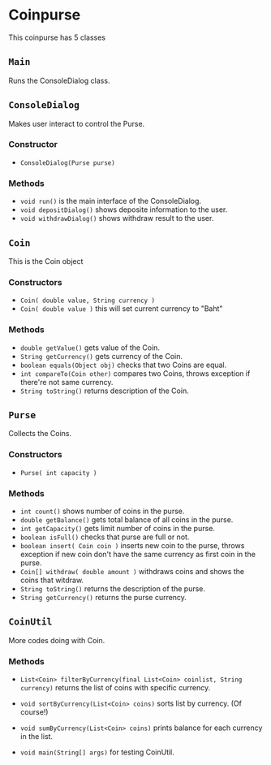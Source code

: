 # Coinpurse

This coinpurse has 5 classes

## `Main`
Runs the ConsoleDialog class.

## `ConsoleDialog`
Makes user interact to control the Purse.

### Constructor
* `ConsoleDialog(Purse purse)`

### Methods
* `void run()` is the main interface of the ConsoleDialog.
* `void depositDialog()` shows deposite information to the user.
* `void withdrawDialog()` shows withdraw result to the user.

## `Coin`
This is the Coin object

### Constructors
* `Coin( double value, String currency )`
* `Coin( double value )` this will set current currency to "Baht"

### Methods
* `double getValue()` gets value of the Coin.
* `String getCurrency()` gets currency of the Coin.
* `boolean equals(Object obj)` checks that two Coins are equal.
* `int compareTo(Coin other)` compares two Coins, throws exception if there're not same currency.
* `String toString()` returns description of the Coin.

## `Purse`
Collects the Coins.

### Constructors
* `Purse( int capacity )`

### Methods
* `int count()` shows number of coins in the purse.
* `double getBalance()` gets total balance of all coins in the purse.
* `int getCapacity()` gets limit number of coins in the purse.
* `boolean isFull()` checks that purse are full or not.
* `boolean insert( Coin coin )` inserts new coin to the purse, throws exception if new coin don't have the same currency as first coin in the purse.
* `Coin[] withdraw( double amount )` withdraws coins and shows the coins that witdraw.
* `String toString()` returns the description of the purse.
* `String getCurrency()` returns the purse currency.

## `CoinUtil`
More codes doing with Coin.

### Methods
* `List<Coin> filterByCurrency(final List<Coin> coinlist, String currency)` returns the list of coins with specific currency.
* `void sortByCurrency(List<Coin> coins)` sorts list by currency. (Of course!)
* `void sumByCurrency(List<Coin> coins)` prints balance for each currency in the list.

* `void main(String[] args)` for testing CoinUtil.
